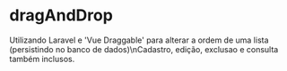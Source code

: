 # dragAndDrop
Utilizando Laravel e 'Vue Draggable' para alterar a ordem de uma lista (persistindo no banco de dados)\nCadastro, edição, exclusao e consulta também inclusos.
